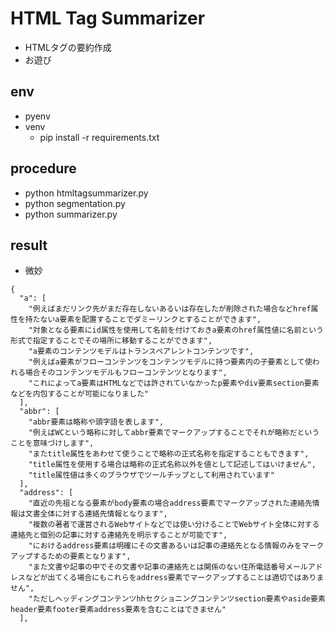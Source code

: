# HTML Tag Summarizer
- HTMLタグの要約作成
- お遊び
## env
- pyenv
- venv
  - pip install -r requirements.txt
## procedure 
- python htmltagsummarizer.py
- python segmentation.py
- python summarizer.py
## result
- 微妙
```
{
  "a": [
    "例えばまだリンク先がまだ存在しないあるいは存在したが削除された場合などhref属性を持たないa要素を配置することでダミーリンクとすることができます",
    "対象となる要素にid属性を使用して名前を付けておきa要素のhref属性値に名前という形式で指定することでその場所に移動することができます",
    "a要素のコンテンツモデルはトランスペアレントコンテンツです",
    "例えばa要素がフローコンテンツをコンテンツモデルに持つ要素内の子要素として使われる場合そのコンテンツモデルもフローコンテンツとなります",
    "これによってa要素はHTMLなどでは許されていなかったp要素やdiv要素section要素などを内包することが可能になりました"
  ],
  "abbr": [
    "abbr要素は略称や頭字語を表します",
    "例えばWCという略称に対してabbr要素でマークアップすることでそれが略称だということを意味づけします",
    "またtitle属性をあわせて使うことで略称の正式名称を指定することもできます",
    "title属性を使用する場合は略称の正式名称以外を値として記述してはいけません",
    "title属性値は多くのブラウザでツールチップとして利用されています"
  ],
  "address": [
    "直近の先祖となる要素がbody要素の場合address要素でマークアップされた連絡先情報は文書全体に対する連絡先情報となります",
    "複数の著者で運営されるWebサイトなどでは使い分けることでWebサイト全体に対する連絡先と個別の記事に対する連絡先を明示することが可能です",
    "におけるaddress要素は明確にその文書あるいは記事の連絡先となる情報のみをマークアップするための要素となります",
    "また文書や記事の中でその文書や記事の連絡先とは関係のない住所電話番号メールアドレスなどが出てくる場合にもこれらをaddress要素でマークアップすることは適切ではありません",
    "ただしヘッディングコンテンツhhセクショニングコンテンツsection要素やaside要素header要素footer要素address要素を含むことはできません"
  ],
```
